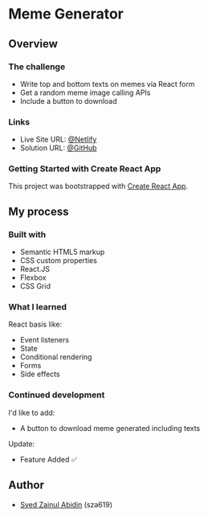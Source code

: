 # Meme Generator

## Overview

### The challenge

- Write top and bottom texts on memes via React form
- Get a random meme image calling APIs
- Include a button to download


### Links

- Live Site URL: [@Netlify](https://meme-generator-xdelmo.netlify.app/)
- Solution URL: [@GitHub](https://github.com/xdelmo/meme-generator)

### Getting Started with Create React App

This project was bootstrapped with [Create React App](https://github.com/facebook/create-react-app).

## My process

### Built with

- Semantic HTML5 markup
- CSS custom properties
- React.JS
- Flexbox
- CSS Grid

### What I learned

React basis like:

- Event listeners
- State
- Conditional rendering
- Forms
- Side effects

### Continued development

I'd like to add:

- A button to download meme generated including texts

Update:

- Feature Added ✅

## Author

- [Syed Zainul Abidin](https://www.linkedin.com/in/syed-zain-706270201/)  (sza619)
